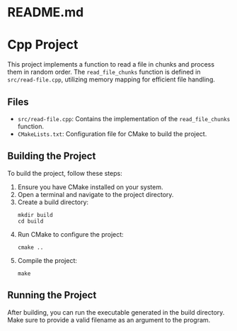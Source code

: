 # README.md

# Cpp Project

This project implements a function to read a file in chunks and process them in random order. The `read_file_chunks` function is defined in `src/read-file.cpp`, utilizing memory mapping for efficient file handling.

## Files

- `src/read-file.cpp`: Contains the implementation of the `read_file_chunks` function.
- `CMakeLists.txt`: Configuration file for CMake to build the project.

## Building the Project

To build the project, follow these steps:

1. Ensure you have CMake installed on your system.
2. Open a terminal and navigate to the project directory.
3. Create a build directory:
   ```
   mkdir build
   cd build
   ```
4. Run CMake to configure the project:
   ```
   cmake ..
   ```
5. Compile the project:
   ```
   make
   ```

## Running the Project

After building, you can run the executable generated in the build directory. Make sure to provide a valid filename as an argument to the program.